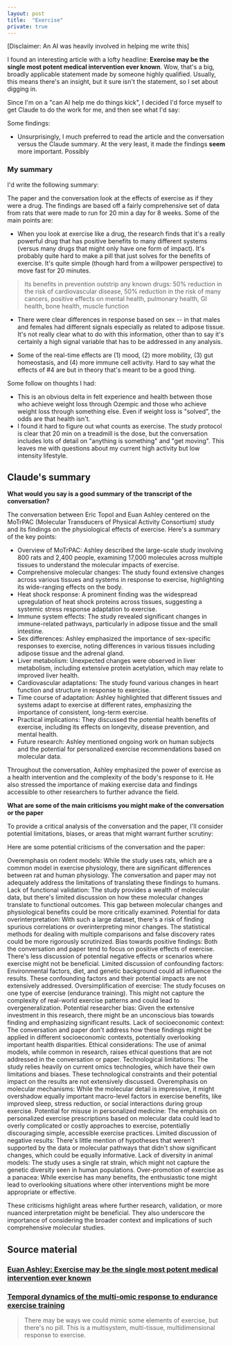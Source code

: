 ```yaml
---
layout: post
title:  "Exercise"
private: true
---
```


[Disclaimer: An AI was heavily involved in helping me write this]

I found an interesting article with a lofty headline: __Exercise may be the single most potent medical intervention ever known__. Wow, that's a big, broadly applicable statement made by someone highly qualified. Usually, this means there's an insight, but it sure isn't the statement, so I set about digging in.

Since I'm on a "can AI help me do things kick", I decided I'd force myself to get Claude to do the work for me, and then see what I'd say:

Some findings:
- Unsurprisingly, I much preferred to read the article and the conversation versus the Claude summary. At the very least, it made the findings **seem** more important. Possibly 

### My summary

I'd write the following summary: 

The paper and the conversation look at the effects of exercise as if they were a drug. The findings are based off a fairly comprehensive set of data from rats that were made to run for 20 min a day for 8 weeks. Some of the main points are:

* When you look at exercise like a drug, the research finds that it's a really powerful drug that has positive benefits to many different systems (versus many drugs that might only have one form of impact). It's probably quite hard to make a pill that just solves for the benefits of exercise. It's quite simple (though hard from a willpower perspective) to move fast for 20 minutes.

> Its benefits in prevention outstrip any known drugs: 50% reduction in the risk of cardiovascular disease, 50% reduction in the risk of many cancers, positive effects on mental health, pulmonary health, GI health, bone health, muscle function

* There were clear differences in response based on sex -- in that males and females had different signals especially as related to adipose tissue. It's not really clear what to do with this information, other than to say it's certainly a high signal variable that has to be addressed in any analysis.

* Some of the real-time effects are (1) mood, (2) more mobility, (3) gut homeostasis, and (4) more immune cell activity. Hard to say what the effects of #4 are but in theory that's meant to be a good thing. 

Some follow on thoughts I had:
- This is an obvious delta in felt experience and health between those who achieve weight loss through Ozempic and those who achieve weight loss through something else. Even if weight loss is "solved", the odds are that health isn't. 
- I found it hard to figure out what counts as exercise. The study protocol is clear that 20 min on a treadmill is the dose, but the conversation includes lots of detail on "anything is something" and "get moving". This leaves me with questions about my current high activity but low intensity lifestyle. 


## Claude's summary

**What would you say is a good summary of the transcript of the conversation?**

The conversation between Eric Topol and Euan Ashley centered on the MoTrPAC (Molecular Transducers of Physical Activity Consortium) study and its findings on the physiological effects of exercise. Here's a summary of the key points:

- Overview of MoTrPAC: Ashley described the large-scale study involving 800 rats and 2,400 people, examining 17,000 molecules across multiple tissues to understand the molecular impacts of exercise.
- Comprehensive molecular changes: The study found extensive changes across various tissues and systems in response to exercise, highlighting its wide-ranging effects on the body.
- Heat shock response: A prominent finding was the widespread upregulation of heat shock proteins across tissues, suggesting a systemic stress response adaptation to exercise.
- Immune system effects: The study revealed significant changes in immune-related pathways, particularly in adipose tissue and the small intestine.
- Sex differences: Ashley emphasized the importance of sex-specific responses to exercise, noting differences in various tissues including adipose tissue and the adrenal gland.
- Liver metabolism: Unexpected changes were observed in liver metabolism, including extensive protein acetylation, which may relate to improved liver health.
- Cardiovascular adaptations: The study found various changes in heart function and structure in response to exercise.
- Time course of adaptation: Ashley highlighted that different tissues and systems adapt to exercise at different rates, emphasizing the importance of consistent, long-term exercise.
- Practical implications: They discussed the potential health benefits of exercise, including its effects on longevity, disease prevention, and mental health.
- Future research: Ashley mentioned ongoing work on human subjects and the potential for personalized exercise recommendations based on molecular data.

Throughout the conversation, Ashley emphasized the power of exercise as a health intervention and the complexity of the body's response to it. He also stressed the importance of making exercise data and findings accessible to other researchers to further advance the field.

**What are some of the main criticisms you might make of the conversation or the paper**

To provide a critical analysis of the conversation and the paper, I'll consider potential limitations, biases, or areas that might warrant further scrutiny:

Here are some potential criticisms of the conversation and the paper:

Overemphasis on rodent models: While the study uses rats, which are a common model in exercise physiology, there are significant differences between rat and human physiology. The conversation and paper may not adequately address the limitations of translating these findings to humans.
Lack of functional validation: The study provides a wealth of molecular data, but there's limited discussion on how these molecular changes translate to functional outcomes. This gap between molecular changes and physiological benefits could be more critically examined.
Potential for data overinterpretation: With such a large dataset, there's a risk of finding spurious correlations or overinterpreting minor changes. The statistical methods for dealing with multiple comparisons and false discovery rates could be more rigorously scrutinized.
Bias towards positive findings: Both the conversation and paper tend to focus on positive effects of exercise. There's less discussion of potential negative effects or scenarios where exercise might not be beneficial.
Limited discussion of confounding factors: Environmental factors, diet, and genetic background could all influence the results. These confounding factors and their potential impacts are not extensively addressed.
Oversimplification of exercise: The study focuses on one type of exercise (endurance training). This might not capture the complexity of real-world exercise patterns and could lead to overgeneralization.
Potential researcher bias: Given the extensive investment in this research, there might be an unconscious bias towards finding and emphasizing significant results.
Lack of socioeconomic context: The conversation and paper don't address how these findings might be applied in different socioeconomic contexts, potentially overlooking important health disparities.
Ethical considerations: The use of animal models, while common in research, raises ethical questions that are not addressed in the conversation or paper.
Technological limitations: The study relies heavily on current omics technologies, which have their own limitations and biases. These technological constraints and their potential impact on the results are not extensively discussed.
Overemphasis on molecular mechanisms: While the molecular detail is impressive, it might overshadow equally important macro-level factors in exercise benefits, like improved sleep, stress reduction, or social interactions during group exercise.
Potential for misuse in personalized medicine: The emphasis on personalized exercise prescriptions based on molecular data could lead to overly complicated or costly approaches to exercise, potentially discouraging simple, accessible exercise practices.
Limited discussion of negative results: There's little mention of hypotheses that weren't supported by the data or molecular pathways that didn't show significant changes, which could be equally informative.
Lack of diversity in animal models: The study uses a single rat strain, which might not capture the genetic diversity seen in human populations.
Over-promotion of exercise as a panacea: While exercise has many benefits, the enthusiastic tone might lead to overlooking situations where other interventions might be more appropriate or effective.

These criticisms highlight areas where further research, validation, or more nuanced interpretation might be beneficial. They also underscore the importance of considering the broader context and implications of such comprehensive molecular studies.







## Source material 

### [Euan Ashley: Exercise may be the single most potent medical intervention ever known](https://erictopol.substack.com/p/evan-ashley-exercise-may-be-the-single)

### [Temporal dynamics of the multi-omic response to endurance exercise training](https://www.nature.com/articles/s41586-023-06877-w)

> There may be ways we could mimic some elements of exercise, but there's no pill. This is a multisystem, multi-tissue, multidimensional response to exercise.